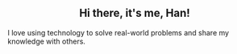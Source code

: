 <h2 align="center"> Hi there, it's me, Han!</h2>

I love using technology to solve real-world problems and share my knowledge with others.

